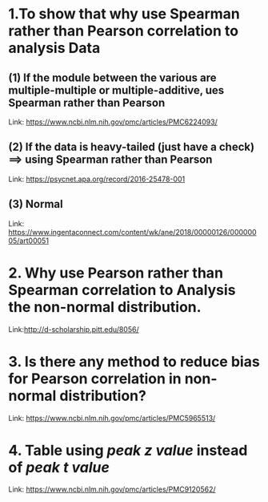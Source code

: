 # 1.To show that why use **Spearman rather than Pearson** correlation to analysis Data 
## (1) If the module between the various are multiple-multiple or multiple-additive, ues Spearman rather than Pearson
   Link: https://www.ncbi.nlm.nih.gov/pmc/articles/PMC6224093/
## (2) If the data is heavy-tailed (just have a check) ==> using Spearman rather than Pearson
   Link: https://psycnet.apa.org/record/2016-25478-001
## (3) Normal 
   Link: https://www.ingentaconnect.com/content/wk/ane/2018/00000126/00000005/art00051

# 2. Why use **Pearson rather than Spearman** correlation to Analysis the non-normal distribution.
 Link:http://d-scholarship.pitt.edu/8056/

# 3. Is there any method to reduce bias for Pearson correlation in non-normal distribution?
Link: https://www.ncbi.nlm.nih.gov/pmc/articles/PMC5965513/

# 4. Table using ***peak z value*** instead of ***peak t value***
Link: https://www.ncbi.nlm.nih.gov/pmc/articles/PMC9120562/




